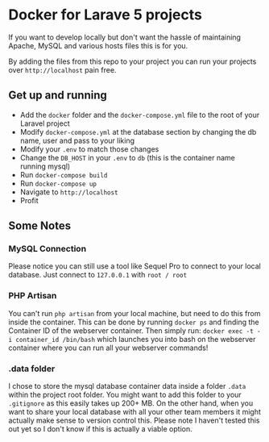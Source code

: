 # Docker for Larave 5 projects

If you want to develop locally but don't want the hassle of maintaining Apache,
MySQL and various hosts files this is for you.

By adding the files from this repo to your project you can run your projects
over `http://localhost` pain free.

## Get up and running

- Add the `docker` folder and the `docker-compose.yml` file to the root of your
    Laravel project
- Modify `docker-compose.yml` at the database section by changing the db name,
    user and pass to your liking
- Modify your `.env` to match those changes
- Change the `DB_HOST` in your `.env` to `db` (this is the container name
    running mysql)
- Run `docker-compose build`
- Run `docker-compose up`
- Navigate to `http://localhost`
- Profit

## Some Notes

### MySQL Connection
Please notice you can still use a tool like Sequel Pro to connect to your local
database. Just connect to `127.0.0.1` with `root / root`

### PHP Artisan
You can't run `php artisan` from your local machine, but need to do this from
inside the container. This can be done by running `docker ps` and finding the
Container ID of the webserver container. Then simply run: `docker exec -t -i
container_id /bin/bash` which launches you into bash on the webserver container
where you can run all your webserver commands!

### .data folder
I chose to store the mysql database container data inside a folder `.data` within the project root folder. You might want to add this folder to your `.gitignore` as this easily takes up 200+ MB. On the other hand, when you want to share your local database with all your other team members it might actually make sense to version control this. Please note I haven't tested this out yet so I don't know if this is actually a viable option.

